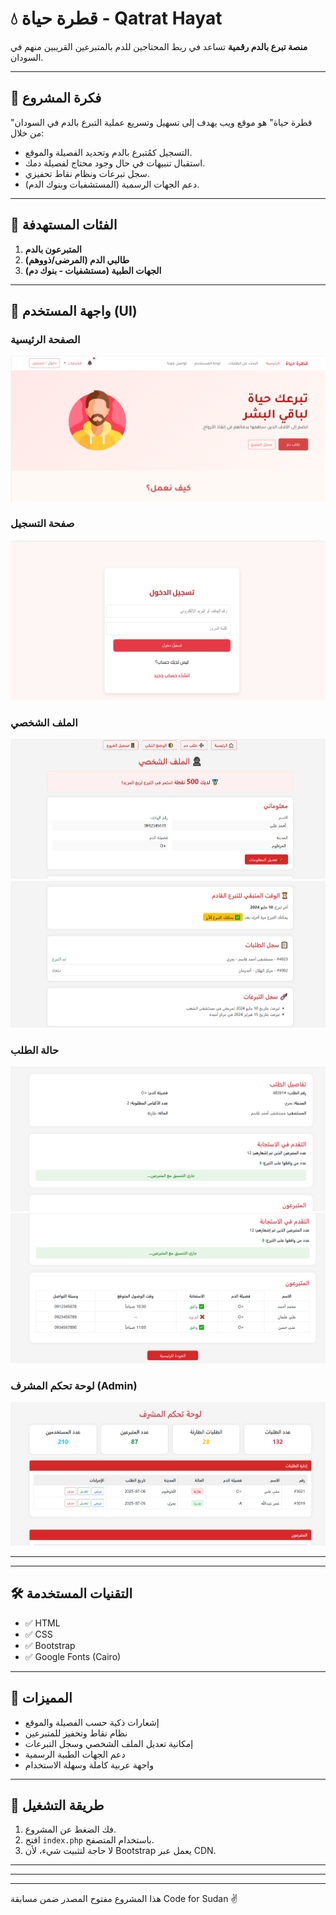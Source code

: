 # 💧 قطرة حياة - Qatrat Hayat

**منصة تبرع بالدم رقمية** تساعد في ربط المحتاجين للدم بالمتبرعين القريبين منهم في السودان.

---

## 🚀 فكرة المشروع

"قطرة حياة" هو موقع ويب يهدف إلى تسهيل وتسريع عملية التبرع بالدم في السودان من خلال:

- التسجيل كمُتبرع بالدم وتحديد الفصيلة والموقع.
- استقبال تنبيهات في حال وجود محتاج لفصيلة دمك.
- سجل تبرعات ونظام نقاط تحفيزي.
- دعم الجهات الرسمية (المستشفيات وبنوك الدم).

---

## 👤 الفئات المستهدفة

1. **المتبرعون بالدم**
2. **طالبي الدم (المرضى/ذووهم)**
3. **الجهات الطبية (مستشفيات - بنوك دم)**

---

## 🧭 واجهة المستخدم (UI)

### الصفحة الرئيسية

![الصفحة الرئيسية](images/homepage.png)

### صفحة التسجيل

![نموذج التسجيل](images/login.png)

### الملف الشخصي

![الملف الشخصي](images/profile.png)
![الملف الشخصي](images/profile2.png)

### حالة الطلب

![حالة الطلب](images/request_status.png)
![حالة الطلب](images/request_status2.png)


### لوحة تحكم المشرف (Admin)
![لوحة تحكم المشرف (Admin)](images/dashboard.png)

---


---

## 🛠️ التقنيات المستخدمة

- ✅ HTML
- ✅ CSS
- ✅ Bootstrap 
- ✅ Google Fonts (Cairo)

---

## 📌 المميزات

- إشعارات ذكية حسب الفصيلة والموقع
- نظام نقاط وتحفيز للمتبرعين
- إمكانية تعديل الملف الشخصي وسجل التبرعات
- دعم الجهات الطبية الرسمية
- واجهة عربية كاملة وسهلة الاستخدام

---

## 🧪 طريقة التشغيل

1. فك الضغط عن المشروع.
2. افتح `index.php` باستخدام المتصفح.
3. لا حاجة لتثبيت شيء، لأن Bootstrap يعمل عبر CDN.

---

---


---


هذا المشروع مفتوح المصدر ضمن مسابقة Code for Sudan ✌️

